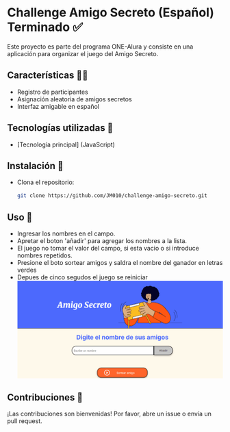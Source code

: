 # Challenge Amigo Secreto (Español) Terminado :white_check_mark:

Este proyecto es parte del programa ONE-Alura y consiste en una aplicación para organizar el juego del Amigo Secreto.

## Características :technologist:

- Registro de participantes
- Asignación aleatoria de amigos secretos
- Interfaz amigable en español

## Tecnologías utilizadas 🚀

- [Tecnología principal] (JavaScript)

## Instalación :pushpin:

* Clona el repositorio: 
    ```bash
    git clone https://github.com/JM010/challenge-amigo-secreto.git
    

## Uso :pushpin:
- Ingresar los nombres en el campo.
- Apretar el boton 'añadir' para agregar los nombres a la lista.
- El juego no tomar el valor del campo, si esta vacio o si introduce nombres repetidos.
- Presione el boto sortear amigos y saldra el nombre del ganador en letras verdes
- Depues de cinco segudos el juego se reiniciar
![ingresar la lista de nombres por el campo](./assets/funcionalidad.gif)

## Contribuciones :page_facing_up:

¡Las contribuciones son bienvenidas! Por favor, abre un issue o envía un pull request.




